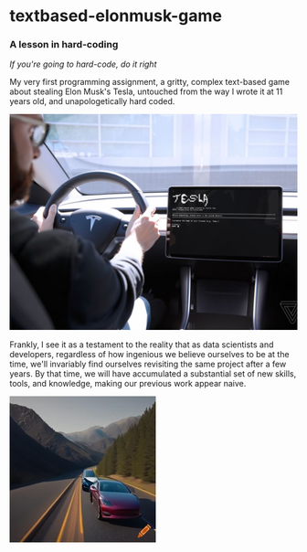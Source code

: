 # textbased-elonmusk-game
### A lesson in hard-coding
*If you're going to hard-code, do it right*

My very first programming assignment, a gritty, complex text-based game about stealing Elon Musk's Tesla, untouched from the way I wrote it at 11 years old, and unapologetically hard coded. 

![Game in a Tesla](playingintesla.png)

Frankly, I see it as a testament to the reality that as data scientists and developers, regardless of how ingenious we believe ourselves to be at the time, we'll invariably find ourselves revisiting the same project after a few years. 
By that time, we will have accumulated a substantial set of new skills, tools, and knowledge, making our previous work appear naive.


![AI Art](ai_art_tesla_chase.png)
